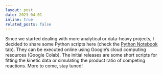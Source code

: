 ```yaml
---
layout: post
date: 2023-04-01
inline: true
related_posts: false
---
```


Since we started dealing with more analytical or data-heavy projects, I decided to share some Python scripts here (check the [Python Notebook](https://blogs.cardiff.ac.uk/team-wu/python-notebooks/) tab). They can be executed online using Google’s cloud computing resources (Google Colab). The initial releases are some short scripts for fitting the kinetic data or simulating the product ratio of competing reactions. More to come, stay tuned!
